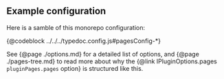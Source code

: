 ## Example configuration

Here is a samble of this monorepo configuration:

{@codeblock ../../../typedoc.config.js#pagesConfig-*}

See {@page ./options.md} for a detailed list of options, and {@page ./pages-tree.md} to read more about why the {@link IPluginOptions.pages `pluginPages.pages` option} is structured like this.
